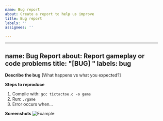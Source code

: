 ```yaml
---
name: Bug report
about: Create a report to help us improve
title: Bug report
labels: ''
assignees: ''

---
```


---
name: Bug Report
about: Report gameplay or code problems
title: "[BUG] "
labels: bug
---

**Describe the bug**
[What happens vs what you expected?]

**Steps to reproduce**
1. Compile with: `gcc tictactoe.c -o game`
2. Run: `./game`
3. Error occurs when...

**Screenshots**
![Example](url)
